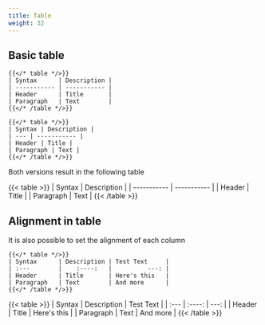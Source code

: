 ```yaml
---
title: Table
weight: 32
---
```


## Basic table

```
{{</* table */>}}
| Syntax      | Description |
| ----------- | ----------- |
| Header      | Title       |
| Paragraph   | Text        |
{{</* /table */>}}
```

```
{{</* table */>}}
| Syntax | Description |
| --- | ----------- |
| Header | Title |
| Paragraph | Text |
{{</* /table */>}}
```

Both versions result in the following table

{{< table >}}
| Syntax      | Description |
| ----------- | ----------- |
| Header      | Title       |
| Paragraph   | Text        |
{{< /table >}}

## Alignment in table

It is also possible to set the alignment of each column

```
{{</* table */>}}
| Syntax      | Description | Test Text     |
| :---        |    :----:   |          ---: |
| Header      | Title       | Here's this   |
| Paragraph   | Text        | And more      |
{{</* /table */>}}
```

{{< table >}}
| Syntax      | Description | Test Text     |
| :---        |    :----:   |          ---: |
| Header      | Title       | Here's this   |
| Paragraph   | Text        | And more      |
{{< /table >}}
